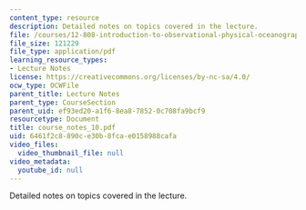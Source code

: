 ```yaml
---
content_type: resource
description: Detailed notes on topics covered in the lecture.
file: /courses/12-808-introduction-to-observational-physical-oceanography-fall-2004/6461f2c8890ce30b8fcae0158988cafa_course_notes_10.pdf
file_size: 121229
file_type: application/pdf
learning_resource_types:
- Lecture Notes
license: https://creativecommons.org/licenses/by-nc-sa/4.0/
ocw_type: OCWFile
parent_title: Lecture Notes
parent_type: CourseSection
parent_uid: ef93ed20-a1f6-8ea8-7852-0c708fa9bcf9
resourcetype: Document
title: course_notes_10.pdf
uid: 6461f2c8-890c-e30b-8fca-e0158988cafa
video_files:
  video_thumbnail_file: null
video_metadata:
  youtube_id: null
---
```

Detailed notes on topics covered in the lecture.